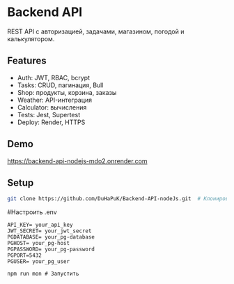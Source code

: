 # Backend API

REST API с авторизацией, задачами, магазином, погодой и калькулятором.

## Features
- Auth: JWT, RBAC, bcrypt
- Tasks: CRUD, пагинация, Bull
- Shop: продукты, корзина, заказы
- Weather: API-интеграция
- Calculator: вычисления
- Tests: Jest, Supertest
- Deploy: Render, HTTPS

## Demo
https://backend-api-nodejs-mdo2.onrender.com

## Setup
```bash
git clone https://github.com/DuHaPuK/Backend-API-nodeJs.git  # Клонировать
```
#Настроить .env
```
API_KEY= your_api_key
JWT_SECRET= your_jwt_secret
PGDATABASE= your_pg-database
PGHOST= your_pg-host
PGPASSWORD= your_pg-password
PGPORT=5432
PGUSER= your_pg_user
```
```
npm run mon # Запустить
```
